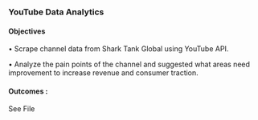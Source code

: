 ### YouTube Data Analytics

#### Objectives

• Scrape channel data from Shark Tank Global using YouTube API.

•	Analyze the pain points of the channel and suggested what areas need improvement to increase revenue and consumer traction.


#### Outcomes : 

See File
